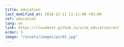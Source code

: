 ```yaml
---
title: education
last_modified_at: 2018-12-11 11:11:00 +01:00
ref: education
lang: en
link: https://cloud4est.github.io/site_education/en/
order: 5
image: "/assets/images/pic01.jpg"
---
```

